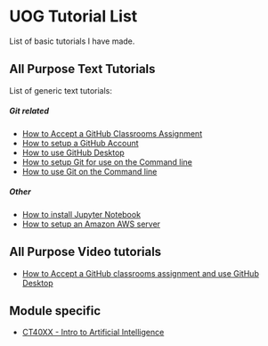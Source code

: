 # UOG Tutorial List
List of basic tutorials I have made.

## All Purpose Text Tutorials
List of generic text tutorials:

##### Git related
- [How to Accept a GitHub Classrooms Assignment](http://danielunity.com/tutorials/GenericText/How-To-Accept-A-GitHub-Classroom-Assignment)
- [How to setup a GitHub Account](http://danielunity.com/tutorials/GenericText/How-To-Set-Up-A-GitHub-Account)
- [How to use GitHub Desktop](http://danielunity.com/tutorials/GenericText/How-To-Use-GitHub-Desktop)
- [How to setup Git for use on the Command line](http://danielunity.com/tutorials/GenericText/How-To-Setup-Git-CMDLine)
- [How to use Git on the Command line](http://danielunity.com/tutorials/GenericText/How-To-Use-Git-CMDLine)

##### Other
- [How to install Jupyter Notebook](http://danielunity.com/tutorials/GenericText/Setting-Up-A-Server)
- [How to setup an Amazon AWS server](http://danielunity.com/tutorials/GenericText/How-To-Install-Jupyter-Notebook)

## All Purpose Video tutorials
- [How to Accept a GitHub classrooms assignment and use GitHub Desktop](https://www.youtube.com/watch?v=0NqRm0qBTzI)

## Module specific
- [CT40XX - Intro to Artificial Intelligence](http://danielunity.com/tutorials/CT40XX/README)